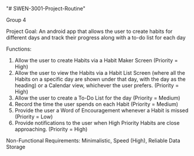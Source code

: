 "# SWEN-3001-Project-Routine" 

Group 4

Project Goal: An android app that allows the user to create habits for different days and track their progress along with a to-do list for each day

Functions:
1. Allow the user to create Habits via a Habit Maker Screen (Priority = High)
2. Allow the user to view the Habits via a Habit List Screen (where all the Habits on a specific day are shown under that day, with the day as the heading) or a Calendar view, whichever the user prefers. (Priority = High)
3. Allow the user to create a To-Do List for the day (Priority = Medium)
4. Record the time the user spends on each Habit (Priority = Medium)
5. Provide the user a Word of Encouragement whenever a Habit is missed (Priority = Low)
6. Provide notifications to the user when High Priority Habits are close approaching. (Priority = High)

Non-Functional Requirements:
Minimalistic, Speed (High), Reliable Data Storage
